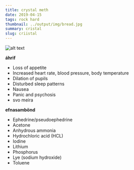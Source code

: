 ```yaml
---
title: crystal meth
date: 2019-04-15
tags: rock hard
thumbnail: ../output/img/bread.jpg
summary: cristal
slug: criistal
---
```


![alt text](../output/img/bread.jpg)

__áhrif__

+ Loss of appetite
+ Increased heart rate, blood pressure, body temperature
+ Dilation of pupils
+ Disturbed sleep patterns
+ Nausea
+ Panic and psychosis
+ svo meira

__efnasambönd__

+ Ephedrine/pseudoephedrine
+ Acetone
+ Anhydrous ammonia
+ Hydrochloric acid (HCL)
+ Iodine
+ Lithium
+ Phosphorus
+ Lye (sodium hydroxide)
+ Toluene





